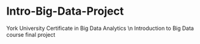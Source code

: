 # Intro-Big-Data-Project
York University Certificate in Big Data Analytics \n Introduction to Big Data course final project
